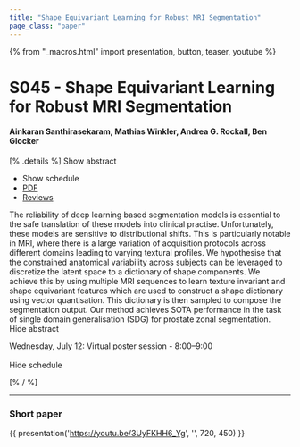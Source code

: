 ```yaml
---
title: "Shape Equivariant Learning for Robust MRI Segmentation"
page_class: "paper"
---
```


{% from "_macros.html" import presentation, button, teaser, youtube %}

# S045 - Shape Equivariant Learning for Robust MRI Segmentation

#### Ainkaran Santhirasekaram, Mathias Winkler, Andrea G. Rockall, Ben Glocker

[% .details %]
<a class="toggle_visibility" data-selector=".abstract" data-level="3">Show abstract</a>
- <a class="toggle_visibility" data-selector=".schedule" data-level="3">Show schedule</a>
- <a href="https://openreview.net/pdf?id=TyA5AyU_tSv">PDF</a>
- <a href="https://openreview.net/forum?id=TyA5AyU_tSv">Reviews</a>

<p>
    <span class="abstract">
        The reliability of deep learning based segmentation models is essential to the safe translation of these models into clinical practise. Unfortunately, these models are sensitive to distributional shifts. This is particularly notable in MRI, where there is a large variation of acquisition protocols across different domains leading to varying textural profiles. We hypothesise that the constrained anatomical variability across subjects can be leveraged to discretize the latent space to a dictionary of shape components. We achieve this by using multiple MRI sequences to learn texture invariant and shape equivariant features which are used to construct a shape dictionary using vector quantisation. This dictionary is then sampled to compose the segmentation output. Our method achieves SOTA performance in the task of single domain generalisation (SDG) for prostate zonal segmentation.
        <br>
        <span class="actions"><a class="toggle_visibility" data-level="2">Hide abstract</a></span>
    </span>
</p>

<p>
    <span class="schedule">
        Wednesday, July 12: Virtual poster session - 8:00–9:00<br>
        <br>
        <span class="actions"><a class="toggle_visibility" data-level="2">Hide schedule</a></span>
    </span>
</p>
[% / %]

---


### Short paper
{{ presentation('https://youtu.be/3UyFKHH6_Yg', '', 720, 450) }}